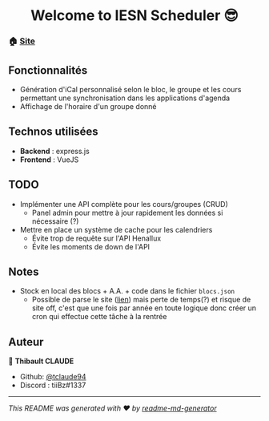 <h1 align="center">Welcome to IESN Scheduler 😎</h1>

### 🏠 [Site](https://iesn.thibaultclaude.be)

## Fonctionnalités

- Génération d'iCal personnalisé selon le bloc, le groupe et les cours permettant une synchronisation dans les applications d'agenda
- Affichage de l'horaire d'un groupe donné

## Technos utilisées

- __Backend__ : express.js
- __Frontend__ : VueJS

## TODO

* Implémenter une API complète pour les cours/groupes (CRUD)
    * Panel admin pour mettre à jour rapidement les données si nécessaire (?)
* Mettre en place un système de cache pour les calendriers
    * Évite trop de requête sur l'API Henallux
    * Évite les moments de down de l'API

## Notes

* Stock en local des blocs + A.A. + code dans le fichier `blocs.json`
    - Possible de parse le site ([lien](https://services.henallux.be/paysage/public/cursus/infocursus/idCursus/6)) mais perte de temps(?) et risque de site off, c'est que une fois par année en toute logique donc créer un cron qui effectue cette tâche à la rentrée
    
## Auteur

👤 **Thibault CLAUDE**

* Github: [@tclaude94](https://github.com/tclaude94)
* Discord : tiiBz#1337

***
_This README was generated with ❤️ by [readme-md-generator](https://github.com/kefranabg/readme-md-generator)_
